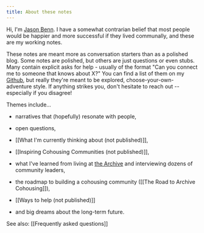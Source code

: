 ```yaml
---
title: About these notes
---
```


Hi, I'm [Jason Benn](https://jasonbenn.com). I have a somewhat contrarian belief that most people would be happier and more successful if they lived communally, and these are my working notes.

These notes are meant more as conversation starters than as a polished blog. Some notes are polished, but others are just questions or even stubs. Many contain explicit asks for help - usually of the format "Can you connect me to someone that knows about X?" You can find a list of them on my [Github](https://github.com/JasonBenn/notes-garden/tree/master/content), but really they're meant to be explored, choose-your-own-adventure style. If anything strikes you, don't hesitate to reach out -- especially if you disagree!

Themes include...

- narratives that (hopefully) resonate with people,

- open questions,

- [[What I'm currently thinking about (not published)]],

- [[Inspiring Cohousing Communities (not published)]],

- what I've learned from living at [the Archive](https://archive.house) and interviewing dozens of community leaders,

- the roadmap to building a cohousing community ([[The Road to Archive Cohousing]]),

- [[Ways to help (not published)]]

- and big dreams about the long-term future.

See also: [[Frequently asked questions]]
    
